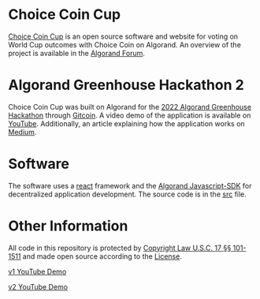 # Choice Coin Cup
[Choice Coin Cup](https://www.choiceinferno.com/) is an open source software and website for voting on World Cup outcomes with Choice Coin on Algorand. An overview of the project is available in the [Algorand Forum](https://forum.algorand.org/t/choice-coin-cup/8077).

# Algorand Greenhouse Hackathon 2
Choice Coin Cup was built on Algorand for the [2022 Algorand Greenhouse Hackathon](https://github.com/algorandfoundation/grow-algorand/issues/191) through [Gitcoin](https://gitcoin.co/issue/29368). A video demo of the application is available on [YouTube](https://www.youtube.com/watch?v=Q30YDB-ot6Y). Additionally, an article explaining how the application works on [Medium](https://medium.com/@ChoiceCoin/choice-coin-cup-bdb9ea415bb).

# Software
The software uses a [react](https://reactjs.org/) framework and the [Algorand Javascript-SDK](https://github.com/algorand/js-algorand-sdk) for decentralized application development. The source code is in the [src](https://github.com/Bhaney44/Choice-Coin-Cup/tree/main/src) file.

# Other Information
All code in this repository is protected by [Copyright Law U.S.C. 17 §§ 101-1511](https://www.law.cornell.edu/uscode/text/17) and made open source according to the [License](https://github.com/Bhaney44/Choice-Coin-Cup/blob/main/LICENSE).

[v1 YouTube Demo](https://www.youtube.com/watch?v=3kMrobt61mM)

[v2 YouTube Demo](https://www.youtube.com/watch?v=mhdyFMJ4-JM)
